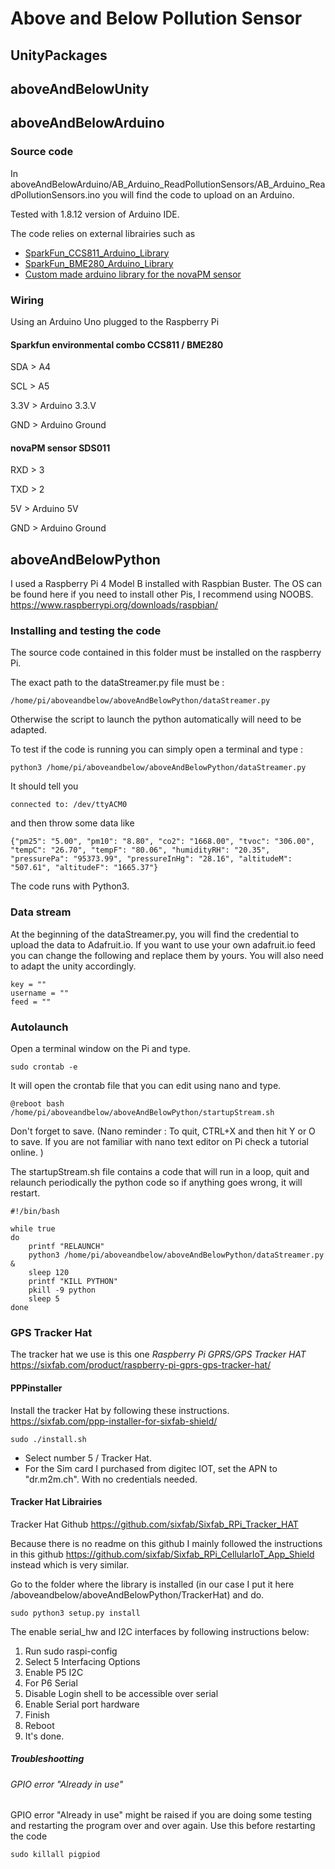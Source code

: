 # Above and Below Pollution Sensor

## UnityPackages

## aboveAndBelowUnity


## aboveAndBelowArduino

### Source code
In aboveAndBelowArduino/AB_Arduino_ReadPollutionSensors/AB_Arduino_ReadPollutionSensors.ino you will find the code to upload on an Arduino. 

Tested with 1.8.12 version of Arduino IDE.

The code relies on external librairies such as 
* [SparkFun_CCS811_Arduino_Library](https://github.com/sparkfun/SparkFun_CCS811_Arduino_Library)
* [SparkFun_BME280_Arduino_Library](https://github.com/sparkfun/SparkFun_BME280_Arduino_Library)
* [Custom made arduino library for the novaPM sensor](https://github.com/lauraperrenoud/novaPM)
 

### Wiring
Using an Arduino Uno plugged to the Raspberry Pi

#### Sparkfun environmental combo CCS811 / BME280

SDA > A4

SCL > A5

3.3V > Arduino 3.3.V

GND > Arduino Ground

#### novaPM sensor SDS011

RXD > 3

TXD > 2

5V > Arduino 5V

GND > Arduino Ground

## aboveAndBelowPython
 
I used a Raspberry Pi 4 Model B installed with Raspbian Buster. 
The OS can be found here if you need to install other Pis, I recommend using NOOBS. https://www.raspberrypi.org/downloads/raspbian/

### Installing and testing the code
The source code contained in this folder must be installed on the raspberry Pi. 

The exact path to the dataStreamer.py file must be :
```
/home/pi/aboveandbelow/aboveAndBelowPython/dataStreamer.py
```
Otherwise the script to launch the python automatically will need to be adapted. 

To test if the code is running you can simply open a terminal and type :
```
python3 /home/pi/aboveandbelow/aboveAndBelowPython/dataStreamer.py
```
It should tell you
```
connected to: /dev/ttyACM0
```
and then throw some data like
```
{"pm25": "5.00", "pm10": "8.80", "co2": "1668.00", "tvoc": "306.00", "tempC": "26.70", "tempF": "80.06", "humidityRH": "20.35", "pressurePa": "95373.99", "pressureInHg": "28.16", "altitudeM": "507.61", "altitudeF": "1665.37"}
```
The code runs with Python3. 

### Data stream

At the beginning of the dataStreamer.py, you will find the credential to upload the data to Adafruit.io. If you want to use your own adafruit.io feed you can change the following and replace them by yours. You will also need to adapt the unity accordingly. 
```
key = ""
username = ""
feed = ""
```

### Autolaunch

Open a terminal window on the Pi and type.
```
sudo crontab -e
```
It will open the crontab file that you can edit using nano and type. 
```
@reboot bash /home/pi/aboveandbelow/aboveAndBelowPython/startupStream.sh
```
Don't forget to save. (Nano reminder : To quit, CTRL+X and then hit Y or O to save. If you are not familiar with nano text editor on Pi check a tutorial online. )

The startupStream.sh file contains a code that will run in a loop, quit and relaunch periodically the python code so if anything goes wrong, it will restart.

```
#!/bin/bash

while true
do
	printf "RELAUNCH"
	python3 /home/pi/aboveandbelow/aboveAndBelowPython/dataStreamer.py &
	sleep 120
	printf "KILL PYTHON"
	pkill -9 python
	sleep 5
done
```
### GPS Tracker Hat
The tracker hat we use is this one *Raspberry Pi GPRS/GPS Tracker HAT*
https://sixfab.com/product/raspberry-pi-gprs-gps-tracker-hat/

#### PPPinstaller
Install the tracker Hat by following these instructions. 
https://sixfab.com/ppp-installer-for-sixfab-shield/
```
sudo ./install.sh
```
* Select number 5 / Tracker Hat. 
* For the Sim card I purchased from digitec IOT, set the APN to "dr.m2m.ch". With no credentials needed. 

#### Tracker Hat Librairies
Tracker Hat Github
https://github.com/sixfab/Sixfab_RPi_Tracker_HAT

Because there is no readme on this github I mainly followed the instructions in this github https://github.com/sixfab/Sixfab_RPi_CellularIoT_App_Shield instead which is very similar. 

Go to the folder where the library is installed (in our case I put it here /aboveandbelow/aboveAndBelowPython/TrackerHat) and do.
```
sudo python3 setup.py install
```
The enable serial_hw and I2C interfaces by following instructions below:

1. Run sudo raspi-config
2. Select 5 Interfacing Options
3. Enable P5 I2C
4. For P6 Serial
5. Disable Login shell to be accessible over serial
6. Enable Serial port hardware
7. Finish
8. Reboot
9. It's done.
##### Troubleshootting
###### GPIO error "Already in use"
GPIO error "Already in use" might be raised if you are doing some testing and restarting the program over and over again. 
Use this before restarting the code
```
sudo killall pigpiod
```

